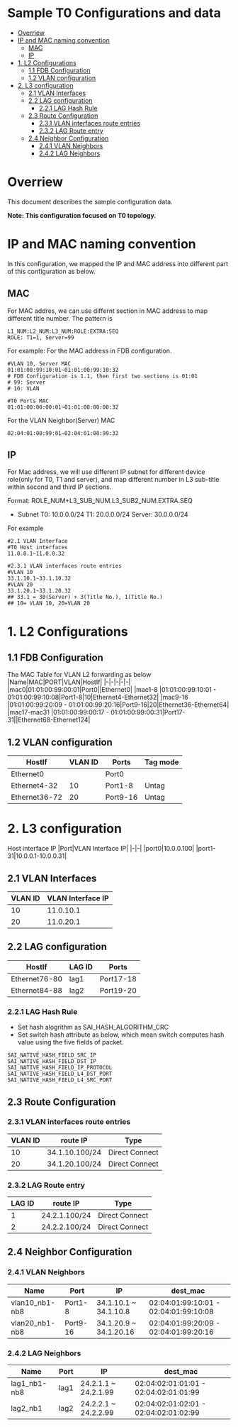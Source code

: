 # Sample T0 Configurations and data  <!-- omit in toc --> 
- [Overriew](#overriew)
- [IP and MAC naming convention](#ip-and-mac-naming-convention)
  - [MAC](#mac)
  - [IP](#ip)
- [1. L2 Configurations](#1-l2-configurations)
  - [1.1 FDB Configuration](#11-fdb-configuration)
  - [1.2 VLAN configuration](#12-vlan-configuration)
- [2. L3 configuration](#2-l3-configuration)
  - [2.1 VLAN Interfaces](#21-vlan-interfaces)
  - [2.2 LAG configuration](#22-lag-configuration)
    - [2.2.1 LAG Hash Rule](#221-lag-hash-rule)
  - [2.3 Route Configuration](#23-route-configuration)
    - [2.3.1 VLAN interfaces route entries](#231-vlan-interfaces-route-entries)
    - [2.3.2 LAG Route entry](#232-lag-route-entry)
  - [2.4 Neighbor Configuration](#24-neighbor-configuration)
    - [2.4.1 VLAN Neighbors](#241-vlan-neighbors)
    - [2.4.2 LAG Neighbors](#242-lag-neighbors)
# Overriew
This document describes the sample configuration data.

**Note: This configuration focused on T0 topology.**

# IP and MAC naming convention
In this configuration, we mapped the IP and MAC address into different part of this configuration as below.

## MAC
For MAC addres, we can use differnt section in MAC address to map different title number.
The pattern is
```
L1_NUM:L2_NUM:L3_NUM:ROLE:EXTRA:SEQ
ROLE: T1=1, Server=99
```

For example:
For the MAC address in FDB configuration.

```
#VLAN 10, Server MAC
01:01:00:99:10:01~01:01:00:99:10:32
# FDB Configuration is 1.1, then first two sections is 01:01
# 99: Server
# 10: VLAN

#T0 Ports MAC
01:01:00:00:00:01~01:01:00:00:00:32
```

For the VLAN Neighbor(Server) MAC
```
02:04:01:00:99:01~02:04:01:00:99:32
```

## IP
For Mac address, we will use different IP subnet for different device role(only for T0, T1 and server), and map different number in L3 sub-title within second and third IP sections.

Format: ROLE_NUM+L3_SUB_NUM.L3_SUB2_NUM.EXTRA.SEQ

- Subnet
T0: 10.0.0.0/24
T1: 20.0.0.0/24
Server: 30.0.0.0/24

For example
```
#2.1 VLAN Interface
#T0 Host interfaces
11.0.0.1~11.0.0.32

#2.3.1 VLAN interfaces route entries
#VLAN 10
33.1.10.1~33.1.10.32
#VLAN 20
33.1.20.1~33.1.20.32
## 33.1 = 30(Server) + 3(Title No.), 1(Title No.)
## 10= VLAN 10, 20=VLAN 20
```




# 1. L2 Configurations

## 1.1 FDB Configuration

The MAC Table for VLAN L2 forwarding as below
|Name|MAC|PORT|VLAN|HostIf|
|-|-|-|-|-|
|mac0|01:01:00:99:00:01|Port0||Ethernet0|
|mac1-8  |01:01:00:99:10:01 - 01:01:00:99:10:08|Port1-8|10|Ethernet4-Ethernet32|
|mac9-16 |01:01:00:99:20:09 - 01:01:00:99:20:16|Port9-16|20|Ethernet36-Ethernet64|
|mac17-mac31 |01:01:00:99:00:17 - 01:01:00:99:00:31|Port17-31||Ethernet68-Ethernet124|

## 1.2 VLAN configuration

|HostIf|VLAN ID|Ports|Tag mode|
|-|-|-|-|
|Ethernet0||Port0||
|Ethernet4-32|10|Port1-8|Untag|
|Ethernet36-72|20|Port9-16|Untag|


# 2. L3 configuration

Host interface IP
|Port|VLAN Interface IP| 
|-|-|
|port0|10.0.0.100|
|port1-31|10.0.0.1-10.0.0.31|

## 2.1 VLAN Interfaces
|VLAN ID | VLAN Interface IP| 
|-|-|
|10|11.0.10.1|
|20|11.0.20.1|

## 2.2 LAG configuration

|HostIf|LAG ID|Ports|
|-|-|-|
|Ethernet76-80|lag1|Port17-18|
|Ethernet84-88|lag2|Port19-20|

### 2.2.1 LAG Hash Rule
- Set hash alogrithm as SAI_HASH_ALGORITHM_CRC
- Set switch hash attribute as below, which mean switch computes hash value  using the five fields of packet. 
```
SAI_NATIVE_HASH_FIELD_SRC_IP
SAI_NATIVE_HASH_FIELD_DST_IP
SAI_NATIVE_HASH_FIELD_IP_PROTOCOL
SAI_NATIVE_HASH_FIELD_L4_DST_PORT
SAI_NATIVE_HASH_FIELD_L4_SRC_PORT
```

## 2.3 Route Configuration

### 2.3.1 VLAN interfaces route entries
|VLAN ID | route IP | Type |
|-|-| - |
|10| 34.1.10.100/24 | Direct Connect|
|20| 34.1.20.100/24 | Direct Connect|
### 2.3.2 LAG Route entry

|LAG ID | route IP | Type |
|-|-| - |
|1| 24.2.1.100/24 | Direct Connect|
|2| 24.2.2.100/24 | Direct Connect|

## 2.4 Neighbor Configuration
### 2.4.1 VLAN Neighbors
|Name|Port|IP|dest_mac|
|-|-|-|-|
|vlan10_nb1-nb8|Port1-8| 34.1.10.1 ~ 34.1.10.8 | 02:04:01:99:10:01 - 02:04:01:99:10:08|
|vlan20_nb1-nb8|Port9-16|34.1.20.9 ~ 34.1.20.16 |02:04:01:99:20:09 - 02:04:01:99:20:16 |


### 2.4.2 LAG Neighbors

|Name|Port|IP|dest_mac|
|-|-|-|-|
|lag1_nb1-nb8|lag1| 24.2.1.1 ~ 24.2.1.99 | 02:04:02:01:01:01 - 02:04:02:01:01:99|
|lag2_nb1|lag2|24.2.2.1 ~ 24.2.2.99 | 02:04:02:01:02:01 - 02:04:02:01:02:99|






